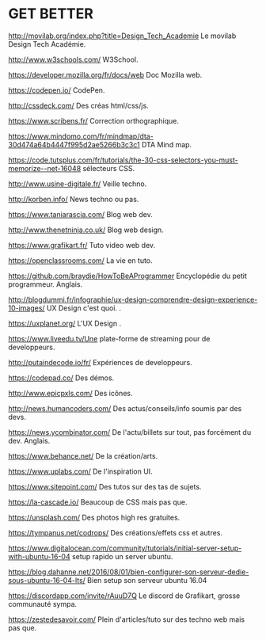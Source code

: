 # GET BETTER 
http://movilab.org/index.php?title=Design_Tech_Academie Le movilab Design Tech Académie.

http://www.w3schools.com/ W3School.

https://developer.mozilla.org/fr/docs/web Doc Mozilla web.

https://codepen.io/ CodePen.

http://cssdeck.com/ Des créas html/css/js.

https://www.scribens.fr/ Correction orthographique.

https://www.mindomo.com/fr/mindmap/dta-30d474a64b4447f995d2ae5266b3c3c1 DTA Mind map.

https://code.tutsplus.com/fr/tutorials/the-30-css-selectors-you-must-memorize--net-16048 sélecteurs CSS.

http://www.usine-digitale.fr/ Veille techno.

http://korben.info/ News techno ou pas.

https://www.taniarascia.com/ Blog web dev.

http://www.thenetninja.co.uk/ Blog web design.

https://www.grafikart.fr/ Tuto video web dev.

https://openclassrooms.com/ La vie en tuto.

https://github.com/braydie/HowToBeAProgrammer Encyclopédie du petit programmeur. Anglais.

http://blogdummi.fr/infographie/ux-design-comprendre-design-experience-10-images/ UX Design c'est quoi. .

https://uxplanet.org/ L'UX Design .

https://www.liveedu.tv/Une plate-forme de streaming pour de developpeurs.

http://putaindecode.io/fr/ Expériences de developpeurs.

https://codepad.co/ Des démos.

http://www.epicpxls.com/ Des icônes.

http://news.humancoders.com/ Des actus/conseils/info soumis par des devs.

https://news.ycombinator.com/ De l'actu/billets sur tout, pas forcément du dev. Anglais.

https://www.behance.net/ De la création/arts.

https://www.uplabs.com/ De l'inspiration UI.

https://www.sitepoint.com/ Des tutos sur des tas de sujets.

https://la-cascade.io/ Beaucoup de CSS mais pas que.

https://unsplash.com/ Des photos high res gratuites.

https://tympanus.net/codrops/ Des créations/effets css et autres.

https://www.digitalocean.com/community/tutorials/initial-server-setup-with-ubuntu-16-04 setup rapido un server ubuntu.

https://blog.dahanne.net/2016/08/01/bien-configurer-son-serveur-dedie-sous-ubuntu-16-04-lts/ Bien setup son serveur ubuntu 16.04

https://discordapp.com/invite/rAuuD7Q Le discord de Grafikart, grosse communauté sympa.

https://zestedesavoir.com/ Plein d'articles/tuto sur des techno web mais pas que.
